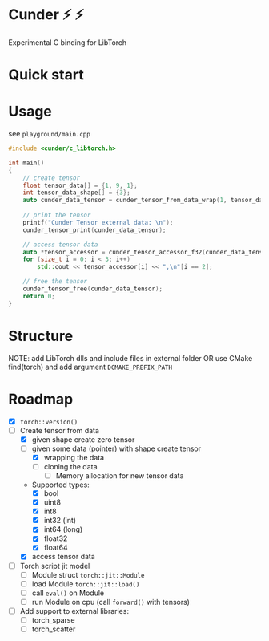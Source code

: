 # Cunder :zap: :zap:

Experimental C binding for LibTorch

# Quick start

# Usage

see `playground/main.cpp`

```cpp
#include <cunder/c_libtorch.h>

int main()
{
	// create tensor
	float tensor_data[] = {1, 9, 1};
	int tensor_data_shape[] = {3};
	auto cunder_data_tensor = cunder_tensor_from_data_wrap(1, tensor_data_shape, tensor_data, Cunder_DType::Cunder_Float32);
	
	// print the tensor
	printf("Cunder Tensor external data: \n");
	cunder_tensor_print(cunder_data_tensor);

	// access tensor data
	auto *tensor_accessor = cunder_tensor_accessor_f32(cunder_data_tensor);
	for (size_t i = 0; i < 3; i++)
		std::cout << tensor_accessor[i] << ",\n"[i == 2];

	// free the tensor
	cunder_tensor_free(cunder_data_tensor);
	return 0;
}

```

# Structure

NOTE: add LibTorch dlls and include files in external folder OR use CMake find(torch) and add argument `DCMAKE_PREFIX_PATH`

# Roadmap

- [x] `torch::version()`
- [ ] Create tensor from data
  - [x] given shape create zero tensor
  - [ ] given some data (pointer) with shape create tensor
    - [x] wrapping the data
    - [ ] cloning the data
      - [ ] Memory allocation for new tensor data
  - Supported types:
    - [x] bool
    - [x] uint8
    - [x] int8
    - [x] int32 (int)
    - [x] int64 (long)
    - [x] float32
    - [x] float64
  - [x] access tensor data
- [ ] Torch script jit model
  - [ ] Module struct `torch::jit::Module`
  - [ ] load Module `torch::jit::load()`
  - [ ] call `eval()` on Module
  - [ ] run Module on cpu (call `forward()` with tensors)
- [ ] Add support to external libraries:
  - [ ] torch_sparse
  - [ ] torch_scatter
